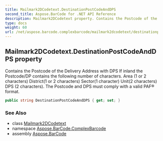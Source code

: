 ```yaml
---
title: Mailmark2DCodetext.DestinationPostCodeAndDPS
second_title: Aspose.BarCode for .NET API Reference
description: Mailmark2DCodetext property. Contains the Postcode of the Delivery Address with DPS If inland the Postcode/DP contains the following number of characters. Area 1 or 2 characters District1 or 2 characters Sector1 character Unit2 characters DPS 2 characters. The Postcode and DPS must comply with a valid PAF format
type: docs
weight: 60
url: /net/aspose.barcode.complexbarcode/mailmark2dcodetext/destinationpostcodeanddps/
---
```

## Mailmark2DCodetext.DestinationPostCodeAndDPS property

Contains the Postcode of the Delivery Address with DPS If inland the Postcode/DP contains the following number of characters. Area (1 or 2 characters) District(1 or 2 characters) Sector(1 character) Unit(2 characters) DPS (2 characters). The Postcode and DPS must comply with a valid PAF® format.

```csharp
public string DestinationPostCodeAndDPS { get; set; }
```

### See Also

* class [Mailmark2DCodetext](../)
* namespace [Aspose.BarCode.ComplexBarcode](../../mailmark2dcodetext/)
* assembly [Aspose.BarCode](../../../)


